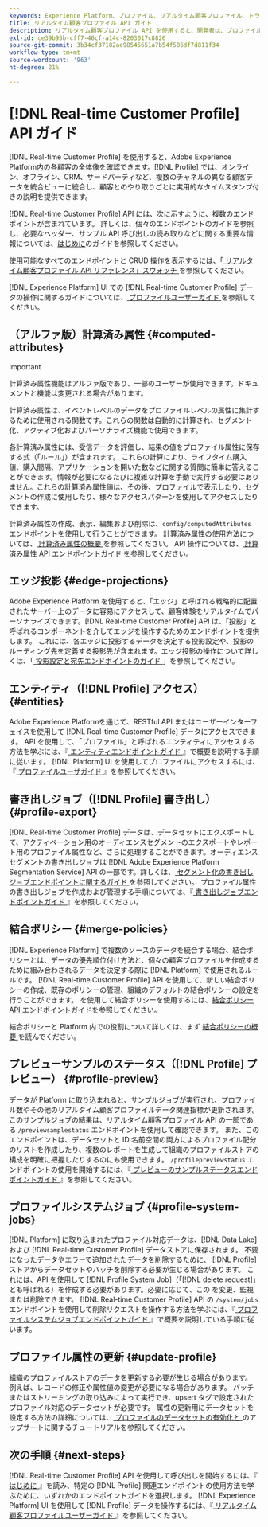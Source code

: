```yaml
---
keywords: Experience Platform、プロファイル、リアルタイム顧客プロファイル、トラブルシューティング、API、統合プロファイル、統合プロファイル、統合プロファイル、プロファイル、rtcp、有効プロファイル、有効プロファイル
title: リアルタイム顧客プロファイル API ガイド
description: リアルタイム顧客プロファイル API を使用すると、開発者は、プロファイルの表示、結合ポリシーの作成と更新、プロファイルデータの書き出しとサンプル、不要になった、またはエラーで追加されたプロファイルデータの削除など、プロファイルデータを調べて操作できます。 このガイドに従って、API を使用した主な操作の実行方法を学習します。
exl-id: ce39b95b-cff7-46cf-a14c-8203017c8826
source-git-commit: 3b34cf37182ae98545651a7b54f586df7d811f34
workflow-type: tm+mt
source-wordcount: '963'
ht-degree: 21%

---
```


# [!DNL Real-time Customer Profile] API ガイド

[!DNL Real-time Customer Profile] を使用すると、Adobe Experience Platform内の各顧客の全体像を確認できます。[!DNL Profile] では、オンライン、オフライン、CRM、サードパーティなど、複数のチャネルの異なる顧客データを統合ビューに統合し、顧客とのやり取りごとに実用的なタイムスタンプ付きの説明を提供できます。

[!DNL Real-time Customer Profile] API には、次に示すように、複数のエンドポイントが含まれています。 詳しくは、個々のエンドポイントのガイドを参照し、必要なヘッダー、サンプル API 呼び出しの読み取りなどに関する重要な情報については、[はじめに](getting-started.md)のガイドを参照してください。

使用可能なすべてのエンドポイントと CRUD 操作を表示するには、「[ リアルタイム顧客プロファイル API リファレンス」スウォッチ ](https://www.adobe.com/go/profile-apis-en) を参照してください。

[!DNL Experience Platform] UI での [!DNL Real-time Customer Profile] データの操作に関するガイドについては、[ プロファイルユーザーガイド ](../ui/user-guide.md) を参照してください。

## （アルファ版）計算済み属性 {#computed-attributes}

>[!IMPORTANT]
>
>計算済み属性機能はアルファ版であり、一部のユーザーが使用できます。ドキュメントと機能は変更される場合があります。

計算済み属性は、イベントレベルのデータをプロファイルレベルの属性に集計するために使用される関数です。これらの関数は自動的に計算され、セグメント化、アクティブ化およびパーソナライズ機能で使用できます。

各計算済み属性には、受信データを評価し、結果の値をプロファイル属性に保存する式（「ルール」）が含まれます。 これらの計算により、ライフタイム購入値、購入間隔、アプリケーションを開いた数などに関する質問に簡単に答えることができます。情報が必要になるたびに複雑な計算を手動で実行する必要はありません。これらの計算済み属性値は、その後、プロファイルで表示したり、セグメントの作成に使用したり、様々なアクセスパターンを使用してアクセスしたりできます。

計算済み属性の作成、表示、編集および削除は、`config/computedAttributes` エンドポイントを使用して行うことができます。 計算済み属性の使用方法については、[ 計算済み属性の概要 ](../computed-attributes/overview.md) を参照してください。 API 操作については、[ 計算済み属性 API エンドポイントガイド ](../computed-attributes/ca-api.md) を参照してください。

## エッジ投影 {#edge-projections}

Adobe Experience Platform を使用すると、「エッジ」と呼ばれる戦略的に配置されたサーバー上のデータに容易にアクセスして、顧客体験をリアルタイムでパーソナライズできます。[!DNL Real-time Customer Profile] API は、「投影」と呼ばれるコンポーネントを介してエッジを操作するためのエンドポイントを提供します。 これには、各エッジに投影するデータを決定する投影設定や、投影のルーティング先を定義する投影先が含まれます。エッジ投影の操作について詳しくは、「[ 投影設定と宛先エンドポイントのガイド ](edge-projections.md)」を参照してください。

## エンティティ（[!DNL Profile] アクセス） {#entities}

Adobe Experience Platformを通じて、RESTful API またはユーザーインターフェイスを使用して [!DNL Real-time Customer Profile] データにアクセスできます。 API を使用して、「プロファイル」と呼ばれるエンティティにアクセスする方法を学ぶには、『[ エンティティエンドポイントガイド ](entities.md)』で概要を説明する手順に従います。 [!DNL Platform] UI を使用してプロファイルにアクセスするには、『[ プロファイルユーザガイド ](../ui/user-guide.md)』を参照してください。

## 書き出しジョブ（[!DNL Profile] 書き出し） {#profile-export}

[!DNL Real-time Customer Profile] データは、データセットにエクスポートして、アクティベーション用のオーディエンスセグメントのエクスポートやレポート用のプロファイル属性など、さらに処理することができます。オーディエンスセグメントの書き出しジョブは [!DNL Adobe Experience Platform Segmentation Service] API の一部です。詳しくは、[ セグメント化の書き出しジョブエンドポイントに関するガイド ](../../profile/api/export-jobs.md) を参照してください。 プロファイル属性の書き出しジョブを作成および管理する手順については、『[ 書き出しジョブエンドポイントガイド ](export-jobs.md)』を参照してください。

## 結合ポリシー {#merge-policies}

[!DNL Experience Platform] で複数のソースのデータを統合する場合、結合ポリシーとは、データの優先順位付け方法と、個々の顧客プロファイルを作成するために組み合わされるデータを決定する際に [!DNL Platform] で使用されるルールです。 [!DNL Real-time Customer Profile] API を使用して、新しい結合ポリシーの作成、既存のポリシーの管理、組織のデフォルトの結合ポリシーの設定を行うことができます。  を使用して結合ポリシーを使用するには、[結合ポリシー API エンドポイントガイド](merge-policies.md)を参照してください。

結合ポリシーと Platform 内での役割について詳しくは、まず [ 結合ポリシーの概要 ](../merge-policies/overview.md) を読んでください。

## プレビューサンプルのステータス（[!DNL Profile] プレビュー） {#profile-preview}

データが Platform に取り込まれると、サンプルジョブが実行され、プロファイル数やその他のリアルタイム顧客プロファイルデータ関連指標が更新されます。 このサンプルジョブの結果は、リアルタイム顧客プロファイル API の一部である `/previewsamplestatus` エンドポイントを使用して確認できます。 また、このエンドポイントは、データセットと ID 名前空間の両方によるプロファイル配分のリストを作成したり、複数のレポートを生成して組織のプロファイルストアの構成を明確に把握したりするのにも使用できます。  `/profilepreviewstatus` エンドポイントの使用を開始するには、『[ プレビューのサンプルステータスエンドポイントガイド ](preview-sample-status.md)』を参照してください。

## プロファイルシステムジョブ {#profile-system-jobs}

[!DNL Platform] に取り込まれたプロファイル対応データは、[!DNL Data Lake] および [!DNL Real-time Customer Profile] データストアに保存されます。 不要になったデータやエラーで追加されたデータを削除するために、 [!DNL Profile] ストアからデータセットやバッチを削除する必要が生じる場合があります。 これには、API を使用して [!DNL Profile System Job]（「[!DNL delete request]」とも呼ばれる）を作成する必要があります。必要に応じて、この  を変更、監視または削除できます。 [!DNL Real-time Customer Profile] API の `/system/jobs` エンドポイントを使用して削除リクエストを操作する方法を学ぶには、『[ プロファイルシステムジョブエンドポイントガイド ](profile-system-jobs.md)』で概要を説明している手順に従います。

## プロファイル属性の更新 {#update-profile}

組織のプロファイルストアのデータを更新する必要が生じる場合があります。 例えば、レコードの修正や属性値の変更が必要になる場合があります。 バッチまたはストリーミングの取り込みによって実行でき、upsert タグで設定されたプロファイル対応のデータセットが必要です。 属性の更新用にデータセットを設定する方法の詳細については、[ プロファイルのデータセットの有効化と ](../../catalog/datasets/enable-upsert.md) のアップサートに関するチュートリアルを参照してください。

## 次の手順 {#next-steps}

[!DNL Real-time Customer Profile] API を使用して呼び出しを開始するには、『[ はじめに ](getting-started.md)』を読み、特定の [!DNL Profile] 関連エンドポイントの使用方法を学ぶために、いずれかのエンドポイントガイドを選択します。 [!DNL Experience Platform] UI を使用して [!DNL Profile] データを操作するには、『[ リアルタイム顧客プロファイルユーザーガイド ](../ui/user-guide.md)』を参照してください。
